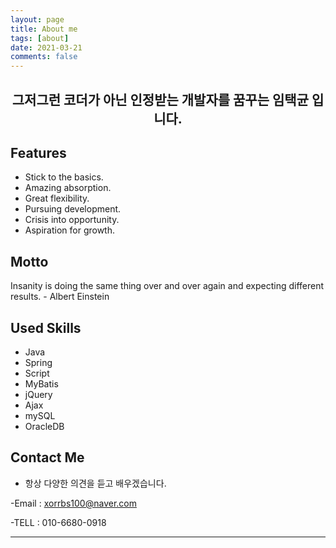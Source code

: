 ```yaml
---
layout: page
title: About me
tags: [about]
date: 2021-03-21
comments: false
---
```

    
<h2><center>그저그런 코더가 아닌 인정받는 개발자를 꿈꾸는 임택균 입니다.</center></h2>

## Features
* Stick to the basics.
* Amazing absorption.
* Great flexibility.
* Pursuing development.
* Crisis into opportunity.
* Aspiration for growth.

## Motto

Insanity is doing the same thing over and over again and expecting different results. - Albert Einstein


## Used Skills
* Java
* Spring
* Script
* MyBatis
* jQuery
* Ajax
* mySQL
* OracleDB


## Contact Me

* 항상 다양한 의견을 듣고 배우겠습니다.

-Email : <xorrbs100@naver.com>

-TELL : 010-6680-0918


<hr/>

